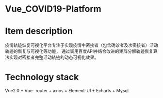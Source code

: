 # Vue_COVID19-Platform

# Item description
疫情轨迹恢复可视化平台专注于实现疫情中密接者（包含确诊者及次密接者）活动轨迹的恢复与可视化等功能，
通过调⽤百度API并结合改进的矩阵分解轨迹恢复算法实现对密接者完整活动轨迹的动态可视化效果。

# Technology stack
Vue2.0 + Vue- router + axios + Element-UI + Echarts + Mysql
